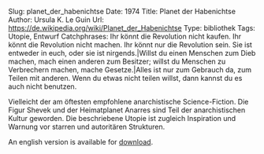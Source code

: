 Slug: planet_der_habenichtse
Date: 1974
Title: Planet der Habenichtse
Author: Ursula K. Le Guin
Url: https://de.wikipedia.org/wiki/Planet_der_Habenichtse
Type: bibliothek
Tags: Utopie, Entwurf
Catchphrases: Ihr könnt die Revolution nicht kaufen. Ihr könnt die Revolution nicht machen. Ihr könnt nur die Revolution sein. Sie ist entweder in euch, oder sie ist nirgends.|Willst du einen Menschen zum Dieb machen, mach einen anderen zum Besitzer; willst du Menschen zu Verbrechern machen, mache Gesetze.|Alles ist nur zum Gebrauch da, zum Teilen mit anderen. Wenn du etwas nicht teilen willst, dann kannst du es auch nicht benutzen.


Vielleicht der am öftesten empfohlene anarchistische Science-Fiction. Die Figur Shevek und der Heimatplanet Anarres
sind Teil der anarchistischen Kultur geworden. Die beschriebene Utopie ist zugleich Inspiration und Warnung vor starren und
autoritären Strukturen.

An english version is available for [download](https://files.libcom.org/files/Le%20Guin%20-%20The%20Dispossessed.pdf).
